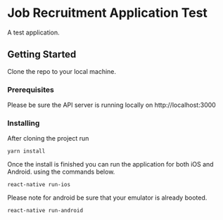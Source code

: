 # Job Recruitment Application Test

A test application.

## Getting Started

Clone the repo to your local machine.

### Prerequisites

Please be sure the API server is running locally on http://localhost:3000

### Installing

After cloning the project run

```
yarn install
```

Once the install is finished you can run the application for both iOS and Android. using the commands below.

```
react-native run-ios
```

Please note for android be sure that your emulator is already booted.

```
react-native run-android
```
